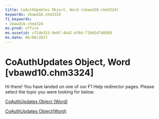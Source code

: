 ```yaml
---
title: CoAuthUpdates Object, Word [vbawd10.chm3324]
keywords: vbawd10.chm3324
f1_keywords:
- vbawd10.chm3324
ms.prod: office
ms.assetid: cf2de153-9e6f-4b42-bf6d-71b85d748568
ms.date: 06/08/2017
---
```



# CoAuthUpdates Object, Word [vbawd10.chm3324]

Hi there! You have landed on one of our F1 Help redirector pages. Please select the topic you were looking for below.

[CoAuthUpdates Object (Word)](http://msdn.microsoft.com/library/afd0abeb-276e-96f4-ee8a-01f263e69121%28Office.15%29.aspx)

[CoAuthUpdates Object(Word)](http://msdn.microsoft.com/library/4a164415-0c6c-213b-da94-744e2394d1ef%28Office.15%29.aspx)


